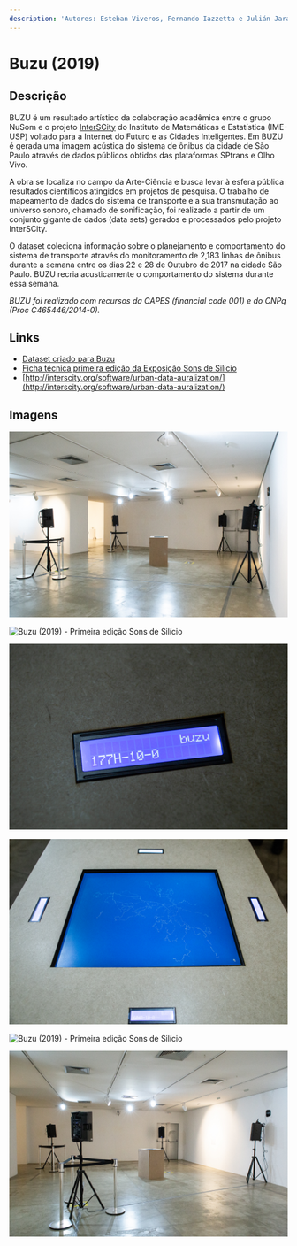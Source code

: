 ```yaml
---
description: 'Autores: Esteban Viveros, Fernando Iazzetta e Julián Jaramillo Arango.'
---
```


# Buzu \(2019\)

## Descrição

BUZU é um resultado artístico da colaboração acadêmica entre o grupo NuSom e o projeto [InterSCity](http://interscity.org/) do Instituto de Matemáticas e Estatística \(IME-USP\) voltado para a Internet do Futuro e as Cidades Inteligentes. Em BUZU é gerada uma imagem acústica do sistema de ônibus da cidade de São Paulo através de dados públicos obtidos das plataformas SPtrans e Olho Vivo.

A obra se localiza no campo da Arte-Ciência e busca levar à esfera pública resultados científicos atingidos em projetos de pesquisa. O trabalho de mapeamento de dados do sistema de transporte e a sua transmutação ao universo  sonoro, chamado de sonificação, foi realizado a partir de um conjunto gigante de dados \(data sets\) gerados e processados pelo projeto InterSCity.

O dataset coleciona informação sobre o planejamento e comportamento do sistema de transporte através do monitoramento de 2,183 linhas de ônibus durante a semana entre os dias 22 e 28 de Outubro de 2017 na cidade São Paulo. BUZU recria acusticamente o comportamento do sistema durante essa semana.

_BUZU foi realizado com recursos da CAPES \(financial code 001\) e do CNPq \(Proc C465446/2014-0\)._

## Links

* [Dataset criado para Buzu](https://github.com/emviveros/Interscity_pd_dataset)
* [Ficha técnica primeira edição da Exposição Sons de Silício](https://sonsdesilicio.wordpress.com/participantes/esteban-viveros-fernando-iazzetta-e-julian-jaramillo-arango/)
* [http://interscity.org/software/urban-data-auralization/](http://interscity.org/software/urban-data-auralization/)

## Imagens

![Buzu \(2019\) - Primeira edi&#xE7;&#xE3;o Sons de Sil&#xED;cio \(foto Subtil J&#xE9;ssica\) ](../../../.gitbook/assets/img_8994.jpg)

![Buzu \(2019\) - Primeira edi&#xE7;&#xE3;o Sons de Sil&#xED;cio](../../../.gitbook/assets/img_3875.JPG)

![Buzu \(2019\) - \(foto Subtil J&#xE9;ssica\)](../../../.gitbook/assets/img_9000.jpg)

![Buzu \(2019\) - \(foto Subtil J&#xE9;ssica\)](../../../.gitbook/assets/img_9013.jpg)

![Buzu \(2019\) - Primeira edi&#xE7;&#xE3;o Sons de Sil&#xED;cio](../../../.gitbook/assets/img_3872.JPG)

![Buzu \(2019\) - \(foto Subtil J&#xE9;ssica\)](../../../.gitbook/assets/img_8988.jpg)

